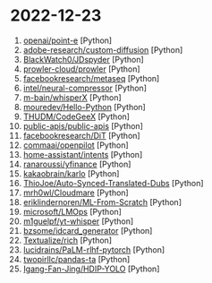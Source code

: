# 2022-12-23

1. [openai/point-e](https://github.com/openai/point-e "Point cloud diffusion for 3D model synthesis") [Python]
2. [adobe-research/custom-diffusion](https://github.com/adobe-research/custom-diffusion "Custom Diffusion: Multi-Concept Customization of Text-to-Image Diffusion") [Python]
3. [BlackWatch0/JDspyder](https://github.com/BlackWatch0/JDspyder "京东预约&抢购脚本，可以自定义商品链接") [Python]
4. [prowler-cloud/prowler](https://github.com/prowler-cloud/prowler "Prowler is an Open Source Security tool to perform Cloud Security best practices assessments, audits, incident response, continuous monitoring, hardening and forensics readiness. It contains hundreds of controls covering CIS, PCI-DSS, ISO27001, GDPR, HIPAA, FFIEC, SOC2, AWS FTR, ENS and custom security frameworks.") [Python]
5. [facebookresearch/metaseq](https://github.com/facebookresearch/metaseq "Repo for external large-scale work") [Python]
6. [intel/neural-compressor](https://github.com/intel/neural-compressor "Intel® Neural Compressor (formerly known as Intel® Low Precision Optimization Tool), targeting to provide unified APIs for network compression technologies, such as low precision quantization, sparsity, pruning, knowledge distillation, across different deep learning frameworks to pursue optimal inference performance.") [Python]
7. [m-bain/whisperX](https://github.com/m-bain/whisperX "WhisperX: Automatic Speech Recognition with Word-level Timestamps.") [Python]
8. [mouredev/Hello-Python](https://github.com/mouredev/Hello-Python "Python desde cero") [Python]
9. [THUDM/CodeGeeX](https://github.com/THUDM/CodeGeeX "CodeGeeX: An Open Multilingual Code Generation Model") [Python]
10. [public-apis/public-apis](https://github.com/public-apis/public-apis "A collective list of free APIs") [Python]
11. [facebookresearch/DiT](https://github.com/facebookresearch/DiT "Official PyTorch Implementation of Scalable Diffusion Models with Transformers") [Python]
12. [commaai/openpilot](https://github.com/commaai/openpilot "openpilot is an open source driver assistance system. openpilot performs the functions of Automated Lane Centering and Adaptive Cruise Control for over 200 supported car makes and models.") [Python]
13. [home-assistant/intents](https://github.com/home-assistant/intents "Intents to be used with Home Assistant") [Python]
14. [ranaroussi/yfinance](https://github.com/ranaroussi/yfinance "Download market data from Yahoo! Finance's API") [Python]
15. [kakaobrain/karlo](https://github.com/kakaobrain/karlo "") [Python]
16. [ThioJoe/Auto-Synced-Translated-Dubs](https://github.com/ThioJoe/Auto-Synced-Translated-Dubs "Automatically translates the text of a video based on a subtitle file, and also uses AI voice to dub the video, and synced using the subtitle's timings") [Python]
17. [mrh0wl/Cloudmare](https://github.com/mrh0wl/Cloudmare "Cloudflare, Sucuri, Incapsula real IP tracker.") [Python]
18. [eriklindernoren/ML-From-Scratch](https://github.com/eriklindernoren/ML-From-Scratch "Machine Learning From Scratch. Bare bones NumPy implementations of machine learning models and algorithms with a focus on accessibility. Aims to cover everything from linear regression to deep learning.") [Python]
19. [microsoft/LMOps](https://github.com/microsoft/LMOps "General technology for enabling AI capabilities w/ LLMs and Generative AI models") [Python]
20. [m1guelpf/yt-whisper](https://github.com/m1guelpf/yt-whisper "Using OpenAI's Whisper to automatically generate YouTube subtitles") [Python]
21. [bzsome/idcard_generator](https://github.com/bzsome/idcard_generator "身份证图片生成工具-仅供学习交流。已打包Maocs app和Windows exe，可直接下载使用") [Python]
22. [Textualize/rich](https://github.com/Textualize/rich "Rich is a Python library for rich text and beautiful formatting in the terminal.") [Python]
23. [lucidrains/PaLM-rlhf-pytorch](https://github.com/lucidrains/PaLM-rlhf-pytorch "Implementation of RLHF (Reinforcement Learning with Human Feedback) on top of the PaLM architecture. Basically ChatGPT but with PaLM") [Python]
24. [twopirllc/pandas-ta](https://github.com/twopirllc/pandas-ta "Technical Analysis Indicators - Pandas TA is an easy to use Python 3 Pandas Extension with 130+ Indicators") [Python]
25. [Igang-Fan-Jing/HDIP-YOLO](https://github.com/Igang-Fan-Jing/HDIP-YOLO "") [Python]
